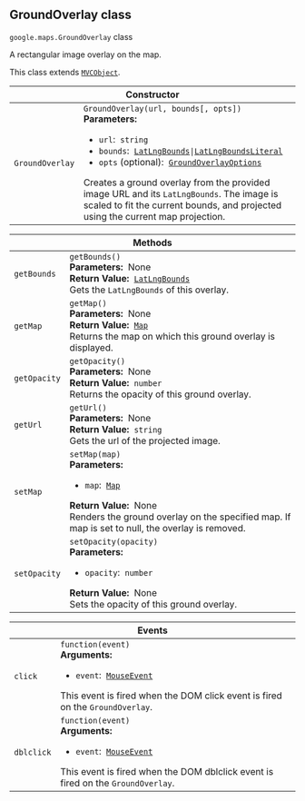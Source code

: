 <h2 id="GroundOverlay"> GroundOverlay class </h2><p>
<code><span itemprop="path">google.maps</span>.<span itemprop="name">GroundOverlay</span></code>
class
</p><p>A rectangular image overlay on the map.</p><p>This class extends
<code><a href="https://github.com/amenadiel/google-maps-documentation/blob/master/docs/MVCObject.md">MVCObject</a></code>.
</p><div class="devsite-table-wrapper"><table class="constructors responsive" summary="class GroundOverlay - Constructor">
<thead>
<tr><th colspan="2" id="GroundOverlay.constructor">Constructor</th>
</tr></thead>
<tbody>
<tr>
<td><code><span>GroundOverlay</span></code></td>
<td><div><code>GroundOverlay(url, bounds[, opts])</code></div>
<div class="desc"><strong>Parameters:</strong>&nbsp; <ul>
<li><code>url</code>:&nbsp; <code>string</code></li>
<li><code>bounds</code>:&nbsp; <code><a href="https://github.com/amenadiel/google-maps-documentation/blob/master/docs/LatLngBounds.md">LatLngBounds</a>|<a href="https://github.com/amenadiel/google-maps-documentation/blob/master/docs/LatLngBoundsLiteral.md">LatLngBoundsLiteral</a></code></li>
<li><code>opts</code> (optional):&nbsp; <code><a href="https://github.com/amenadiel/google-maps-documentation/blob/master/docs/GroundOverlayOptions.md">GroundOverlayOptions</a></code></li>
</ul></div>
<div class="desc">Creates a ground overlay from the provided image URL and its <code>LatLngBounds</code>. The image is scaled to fit the current bounds, and projected using the current map projection.</div></td>
</tr>
</tbody>
</table></div><div class="devsite-table-wrapper"><table class="methods responsive" summary="class GroundOverlay - Methods">
<thead>
<tr><th colspan="2">Methods</th>
</tr></thead>
<tbody>
<tr id="GroundOverlay.getBounds">
<td><code><span>getBounds</span></code></td>
<td><div><code>getBounds()</code></div>
<div class="desc"><strong>Parameters:</strong>&nbsp; None</div>
<div class="desc"><strong>Return Value:</strong>&nbsp; <code><a href="https://github.com/amenadiel/google-maps-documentation/blob/master/docs/LatLngBounds.md">LatLngBounds</a></code></div>
<div class="desc">Gets the <code>LatLngBounds</code> of this overlay.</div></td>
</tr>
<tr id="GroundOverlay.getMap">
<td><code><span>getMap</span></code></td>
<td><div><code>getMap()</code></div>
<div class="desc"><strong>Parameters:</strong>&nbsp; None</div>
<div class="desc"><strong>Return Value:</strong>&nbsp; <code><a href="https://github.com/amenadiel/google-maps-documentation/blob/master/docs/Map.md">Map</a></code></div>
<div class="desc">Returns the map on which this ground overlay is displayed.</div></td>
</tr>
<tr id="GroundOverlay.getOpacity">
<td><code><span>getOpacity</span></code></td>
<td><div><code>getOpacity()</code></div>
<div class="desc"><strong>Parameters:</strong>&nbsp; None</div>
<div class="desc"><strong>Return Value:</strong>&nbsp; <code>number</code></div>
<div class="desc">Returns the opacity of this ground overlay.</div></td>
</tr>
<tr id="GroundOverlay.getUrl">
<td><code><span>getUrl</span></code></td>
<td><div><code>getUrl()</code></div>
<div class="desc"><strong>Parameters:</strong>&nbsp; None</div>
<div class="desc"><strong>Return Value:</strong>&nbsp; <code>string</code></div>
<div class="desc">Gets the url of the projected image.</div></td>
</tr>
<tr id="GroundOverlay.setMap">
<td><code><span>setMap</span></code></td>
<td><div><code>setMap(map)</code></div>
<div class="desc"><strong>Parameters:</strong>&nbsp; <ul>
<li><code>map</code>:&nbsp; <code><a href="https://github.com/amenadiel/google-maps-documentation/blob/master/docs/Map.md">Map</a></code></li>
</ul></div>
<div class="desc"><strong>Return Value:</strong>&nbsp; None</div>
<div class="desc">Renders the ground overlay on the specified map. If map is set to null, the overlay is removed.</div></td>
</tr>
<tr id="GroundOverlay.setOpacity">
<td><code><span>setOpacity</span></code></td>
<td><div><code>setOpacity(opacity)</code></div>
<div class="desc"><strong>Parameters:</strong>&nbsp; <ul>
<li><code>opacity</code>:&nbsp; <code>number</code></li>
</ul></div>
<div class="desc"><strong>Return Value:</strong>&nbsp; None</div>
<div class="desc">Sets the opacity of this ground overlay.</div></td>
</tr>
</tbody>
</table></div><div class="devsite-table-wrapper"><table class="details responsive" summary="class GroundOverlay - Events">
<thead>
<tr><th colspan="2">Events</th>
</tr></thead>
<tbody>
<tr id="GroundOverlay.click">
<td><code><span>click</span></code></td>
<td><div><code>function(event)</code></div>
<div class="desc"><strong>Arguments:</strong>&nbsp; <ul>
<li><code>event</code>:&nbsp; <code><a href="https://github.com/amenadiel/google-maps-documentation/blob/master/docs/MouseEvent.md">MouseEvent</a></code></li>
</ul></div>
<div class="desc">This event is fired when the DOM click event is fired on the <code>GroundOverlay</code>.</div></td>
</tr>
<tr id="GroundOverlay.dblclick">
<td><code><span>dblclick</span></code></td>
<td><div><code>function(event)</code></div>
<div class="desc"><strong>Arguments:</strong>&nbsp; <ul>
<li><code>event</code>:&nbsp; <code><a href="https://github.com/amenadiel/google-maps-documentation/blob/master/docs/MouseEvent.md">MouseEvent</a></code></li>
</ul></div>
<div class="desc">This event is fired when the DOM dblclick event is fired on the <code>GroundOverlay</code>.</div></td>
</tr>
</tbody>
</table></div>